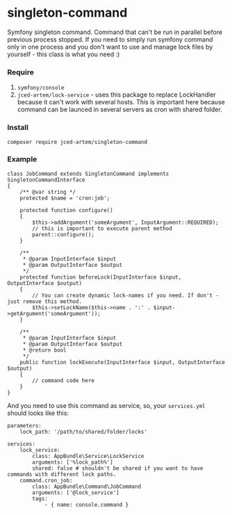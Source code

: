 # singleton-command
Symfony singleton command. Command that can't be run in parallel before previous process stopped.
If you need to simply run symfony command only in one process and you don't want to use and manage lock files by yourself - this class is what you need :)

### Require
1. `symfony/console`
2. `jced-artem/lock-service` - uses this package to replace LockHandler because it can't work with several hosts. This is important here because command can be launced in several servers as cron with shared folder.

### Install
`composer require jced-artem/singleton-command`

### Example

```
class JobCommand extends SingletonCommand implements SingletonCommandInterface
{
    /** @var string */
    protected $name = 'cron:job';

    protected function configure()
    {
        $this->addArgument('someArgument', InputArgument::REQUIRED);
        // this is important to execute parent method
        parent::configure();
    }

    /**
     * @param InputInterface $input
     * @param OutputInterface $output
     */
    protected function beforeLock(InputInterface $input, OutputInterface $output)
    {
        // You can create dynamic lock-names if you need. If don't - just remove this method.
        $this->setLockName($this->name . ':' . $input->getArgument('someArgument'));
    }

    /**
     * @param InputInterface $input
     * @param OutputInterface $output
     * @return bool
     */
    public function lockExecute(InputInterface $input, OutputInterface $output)
    {
        // command code here
    }
}
```
And you need to use this command as service, so, your `services.yml` should looks like this:
```
parameters:
    lock_path: '/path/to/shared/folder/locks'

services:
    lock_service:
        class: AppBundle\Service\LockService
        arguments: ['%lock_path%']
        shared: false # shouldn't be shared if you want to have commands with different lock paths.
    command.cron_job:
        class: AppBundle\Command\JobCommand
        arguments: ['@lock_service']
        tags:
            - { name: console.command }
```
